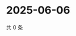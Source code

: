 # 2025-06-06

共 0 条

<!-- BEGIN ZHIHUVIDEO -->
<!-- 最后更新时间 Fri Jun 06 2025 20:21:32 GMT+0800 (China Standard Time) -->

<!-- END ZHIHUVIDEO -->
